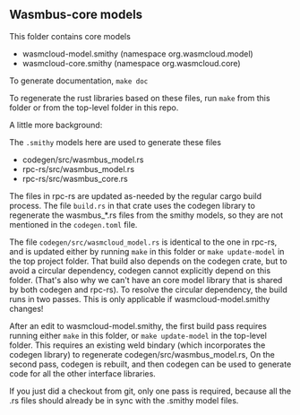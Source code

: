 ## Wasmbus-core models

This folder contains core models 
- wasmcloud-model.smithy (namespace org.wasmcloud.model)
- wasmcloud-core.smithy (namespace org.wasmcloud.core)

To generate documentation,
    `make doc`

To regenerate the rust libraries based on these files,
run `make` from this folder or from the top-level folder in this repo.

A little more background:

The `.smithy` models here are used to generate these files
 - codegen/src/wasmbus_model.rs
 - rpc-rs/src/wasmbus_model.rs
 - rpc-rs/src/wasmbus_core.rs

The files in rpc-rs are updated as-needed by the regular cargo build process.
The file `build.rs` in that crate uses the codegen library to regenerate the 
wasmbus_*.rs files from the smithy models,
so they are not mentioned in the `codegen.toml` file.

The file `codegen/src/wasmcloud_model.rs` is identical to the one in rpc-rs, and is updated
either by running `make` in this folder or `make update-model` in the top project folder.
That build also depends on the codegen crate, but to avoid
a circular dependency, codegen cannot explicitly depend on this folder.
(That's also why we can't have an core model library that is shared by both codegen and rpc-rs).
To resolve the circular dependency, the build runs in two passes.
This is only applicable if wasmcloud-model.smithy changes!

After an edit to wasmcloud-model.smithy, the first build pass requires running either
`make` in this folder, or `make update-model` in the top-level folder. This requires an existing
weld bindary (which incorporates the codegen library) to regenerate codegen/src/wasmbus_model.rs,
On the second pass, codegen is rebuilt, and then codegen can be used
to generate code for all the other interface libraries.

If you just did a checkout from git, only one pass is required, because all the .rs files
should already be in sync with the .smithy model files.